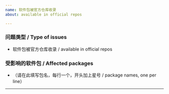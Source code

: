 ```yaml
---
name: 软件包被官方仓库收录
about: available in official repos

---
```


### 问题类型 / Type of issues

* 软件包被官方仓库收录 / available in official repos

### 受影响的软件包 / Affected packages

* （请在此填写包名，每行一个，开头加上星号 / package names, one per line）

----
